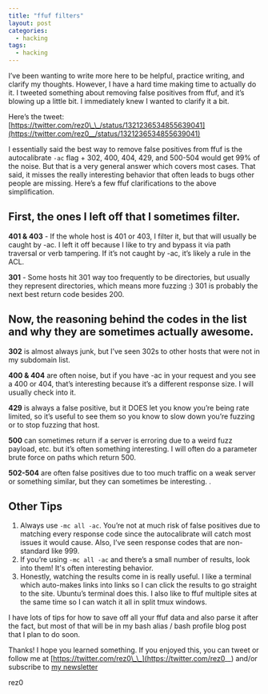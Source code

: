 ```yaml
---
title: "ffuf filters"
layout: post
categories:
  - hacking
tags:
  - hacking
---
```


I’ve been wanting to write more here to be helpful, practice writing, and clarify my thoughts. However, I have a hard time making time to actually do it. I tweeted something about removing false positives from ffuf, and it’s blowing up a little bit. I immediately knew I wanted to clarify it a bit.

Here’s the tweet: [https://twitter.com/rez0\_\_/status/1321236534855639041](https://twitter.com/rez0__/status/1321236534855639041)

I essentially said the best way to remove false positives from ffuf is the autocalibrate `-ac` flag + 302, 400, 404, 429, and 500-504 would get 99% of the noise. But that is a very general answer which covers most cases. That said, it misses the really interesting behavior that often leads to bugs other people are missing. Here’s a few ffuf clarifications to the above simplification.

## First, the ones I left off that I sometimes filter. 

**401 & 403** - If the whole host is 401 or 403, I filter it, but that will usually be caught by -ac. I left it off because I like to try and bypass it via path traversal or verb tampering. If it’s not caught by -ac, it’s likely a rule in the ACL.

**301** - Some hosts hit 301 way too frequently to be directories, but usually they represent directories, which means more fuzzing :) 301 is probably the next best return code besides 200.

## Now, the reasoning behind the codes in the list and why they are sometimes actually awesome.

**302** is almost always junk, but I’ve seen 302s to other hosts that were not in my subdomain list.

**400 & 404** are often noise, but if you have -ac in your request and you see a 400 or 404, that’s interesting because it’s a different response size. I will usually check into it. 

**429** is always a false positive, but it DOES let you know you’re being rate limited, so it’s useful to see them so you know to slow down you’re fuzzing or to stop fuzzing that host.

**500** can sometimes return if a server is erroring due to a weird fuzz payload, etc. but it’s often something interesting. I will often do a parameter brute force on paths which return 500. 

**502-504** are often false positives due to too much traffic on a weak server or something similar, but they can sometimes be interesting.
.
## Other Tips

1. Always use `-mc all -ac`. You’re not at much risk of false positives due to matching every response code since the autocalibrate will catch most issues it would cause. Also, I’ve seen response codes that are non-standard like 999.
2. If you’re using `-mc all -ac` and there’s a small number of results, look into them! It's often interesting behavior. 
3. Honestly, watching the results come in is really useful. I like a terminal which auto-makes links into links so I can click the results to go straight to the site. Ubuntu’s terminal does this. I also like to ffuf multiple sites at the same time so I can watch it all in split tmux windows. 

I have lots of tips for how to save off all your ffuf data and also parse it after the fact, but most of that will be in my bash alias / bash profile blog post that I plan to do soon.

Thanks! I hope you learned something. If you enjoyed this, you can tweet or follow me at [https://twitter.com/rez0\_\_](https://twitter.com/rez0__) and/or subscribe to [my newsletter](http://eepurl.com/c5WVgj) 

rez0
